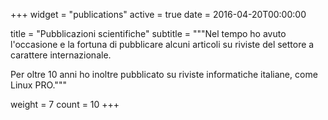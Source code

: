+++
widget = "publications"
active = true
date = 2016-04-20T00:00:00

title = "Pubblicazioni scientifiche"
subtitle = """Nel tempo ho avuto l'occasione e la fortuna di pubblicare alcuni articoli su riviste del settore a carattere internazionale. 

Per oltre 10 anni ho inoltre pubblicato su riviste informatiche italiane, come Linux PRO."""

weight = 7
count = 10
+++
